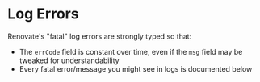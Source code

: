 # Log Errors

Renovate's "fatal" log errors are strongly typed so that:

- The `errCode` field is constant over time, even if the `msg` field may be tweaked for understandability
- Every fatal error/message you might see in logs is documented below
